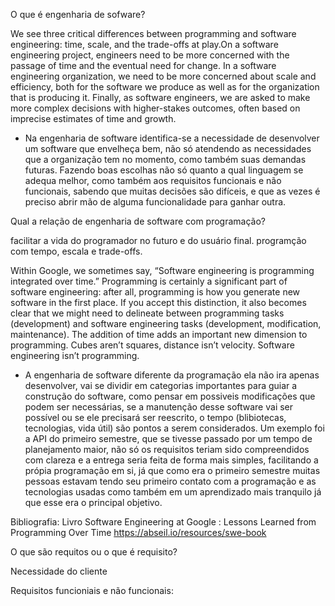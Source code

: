 O que é engenharia de sofware?


We see three critical differences between programming and software engineering: time, scale, and the trade-offs at play.On a software engineering project, engineers need to be more concerned with the passage of time and the eventual need for change. In a software engineering organization, we need to be more concerned about scale and efficiency, both for the software we produce as well as for the organization that is producing it. Finally, as software engineers, we are asked to make more complex decisions with higher-stakes outcomes, often based on imprecise estimates of time and growth.

- Na engenharia de software identifica-se a necessidade de desenvolver um software que envelheça bem, não só atendendo as necessidades que a organização tem no momento, como também suas demandas futuras. Fazendo boas escolhas não só quanto a qual linguagem se adequa melhor, como também aos requisitos funcionais e não funcionais, sabendo que muitas decisões são difíceis, e que as vezes é preciso abrir mão de alguma funcionalidade para ganhar outra.

Qual a relação de engenharia de software com programação?

facilitar a vida do programador no futuro e do usuário final.
programção com tempo, escala e trade-offs.


Within Google, we sometimes say, “Software engineering is programming integrated over time.” Programming  is certainly a significant part of software engineering: after all, programming is how you generate new software in the first place. If you accept this distinction, it also becomes clear that we might need to delineate between programming tasks (development) and software engineering tasks (development, modification, maintenance). The addition of time adds an important new dimension to programming. Cubes aren’t squares, distance isn’t velocity. Software engineering isn’t programming.

- A engenharia de software diferente da programação ela não ira apenas desenvolver, vai se dividir em categorias importantes para guiar a construção do software, como pensar em possiveis modificações que podem ser necessárias, se a manutenção desse software vai ser possível ou se ele precisará ser reescrito, o tempo (blibiotecas, tecnologias, vida útil) são pontos a serem considerados. Um exemplo foi a API do primeiro semestre, que se tivesse passado por um tempo de planejamento maior, não só os requisitos teriam sido compreendidos com  clareza e a entrega seria feita de forma mais simples, facilitando a própia programação em si, já que como era o primeiro semestre muitas pessoas estavam tendo seu primeiro contato com a programação e as tecnologias usadas como também em um aprendizado mais tranquilo já que esse era o principal objetivo.   


Bibliografia: Livro Software Engineering at Google : Lessons Learned from Programming Over Time
https://abseil.io/resources/swe-book


O que são requitos ou o que é requisito?

Necessidade do cliente

Requisitos funcioniais e não funcionais:
